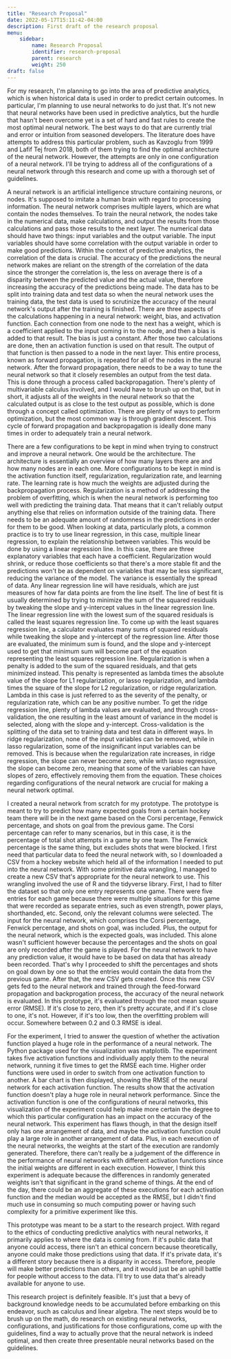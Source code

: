 ```yaml
---
title: "Research Proposal"
date: 2022-05-17T15:11:42-04:00
description: First draft of the research proposal
menu:
    sidebar:
        name: Research Proposal
        identifier: research-proposal
        parent: research
        weight: 250
draft: false
---
```


For my research, I'm planning to go into the area of predictive analytics, which is when historical data is used in order to
predict certain outcomes. In particular, I'm planning to use neural networks to do just that. It's not new that neural
networks have been used in predictive analytics, but the hurdle that hasn't been overcome yet is a set of hard and fast
rules to create the most optimal neural network. The best ways to do that are currently trial and error or intuition from
seasoned developers. The literature does have attempts to address this particular problem, such as Kavzoglu from 1999 and
Lafif Tej from 2018, both of them trying to find the optimal architecture of the neural network. However, the attempts are
only in one configuration of a neural network. I'll be trying to address all of the configurations of a neural network
through this research and come up with a thorough set of guidelines.

A neural network is an artificial intelligence structure containing neurons, or nodes. It's supposed to imitate a human
brain with regard to processing information. The neural network comprises multiple layers, which are what contain the nodes
themselves. To train the neural network, the nodes take in the numerical data, make calculations, and output the results
from those calculations and pass those results to the next layer. The numerical data should have two things: input variables
and the output variable. The input variables should have some correlation with the output variable in order to make good
predictions. Within the context of predictive analytics, the correlation of the data is crucial. The accuracy of the
predictions the neural network makes are reliant on the strength of the correlation of the data since the stronger the
correlation is, the less on average there is of a disparity between the predicted value and the actual value, therefore
increasing the accuracy of the predictions being made. The data has to be split into training data and test data so when the
neural network uses the training data, the test data is used to scrutinize the accuracy of the neural network's output after
the training is finished. There are three aspects of the calculations happening in a neural network: weight, bias, and
activation function. Each connection from one node to the next has a weight, which is a coefficient applied to the input
coming in to the node, and then a bias is added to that result. The bias is just a constant. After those two calculations
are done, then an activation function is used on that result. The output of that function is then passed to a node in the
next layer. This entire process, known as forward propagation, is repeated for all of the nodes in the neural network. After
the forward propagation, there needs to be a way to tune the neural network so that it closely resembles an output from the
test data. This is done through a process called backpropagation. There's plenty of multivariable calculus involved, and I
would have to brush up on that, but in short, it adjusts all of the weights in the neural network so that the calculated
output is as close to the test output as possible, which is done through a concept called optimization. There are plenty of
ways to perform optimization, but the most common way is through gradient descent. This cycle of forward propagation and
backpropagation is ideally done many times in order to adequately train a neural network.

There are a few configurations to be kept in mind when trying to construct and improve a neural network. One would
be the architecture. The architecture is essentially an overview of how many layers there are and how many nodes are in each
one. More configurations to be kept in mind is the activation function itself, regularization, regularization rate, and
learning rate. The learning rate is how much the weights are adjusted during the backpropagation process. Regularization is
a method of addressing the problem of overfitting, which is when the neural network is performing too well with predicting
the training data. That means that it can't reliably output anything else that relies on information outside of the training
data. There needs to be an adequate amount of randomness in the predictions in order for them to be good. When looking at
data, particularly plots, a common practice is to try to use linear regression, in this case, multiple linear regression, to
explain the relationship between variables. This would be done by using a linear regression line. In this case, there are
three explanatory variables that each have a coefficient. Regularization would shrink, or reduce those coefficients so that
there's a more stable fit and the predictions won't be as dependent on variables that may be less significant, reducing the
variance of the model. The variance is essentially the spread of data. Any linear regression line will have residuals, which
are just measures of how far data points are from the line itself. The line of best fit is usually determined by trying to
minimize the sum of the squared residuals by tweaking the slope and y-intercept values in the linear regression line. The
linear regression line with the lowest sum of the squared residuals is called the least squares regression line. To come up
with the least squares regression line, a calculator evaluates many sums of squared residuals while tweaking the slope and
y-intercept of the regression line. After those are evaluated, the minimum sum is found, and the slope and y-intercept used
to get that minimum sum will become part of the equation representing the least squares regression line. Regularization is
when a penalty is added to the sum of the squared residuals, and that gets minimized instead. This penalty is represented as
lambda times the absolute value of the slope for L1 regularization, or lasso regularization, and lambda times the square of
the slope for L2 regularization, or ridge regularization. Lambda in this case is just referred to as the severity of the
penalty, or regularization rate, which can be any positive number. To get the ridge regression line, plenty of lambda values
are evaluated, and through cross-validation, the one resulting in the least amount of variance in the model is selected,
along with the slope and y-intercept. Cross-validation is the splitting of the data set to training data and test data in
different ways. In ridge regularization, none of the input variables can be removed, while in lasso regularization, some of
the insignificant input variables can be removed. This is because when the regularization rate increases, in ridge
regression, the slope can never become zero, while with lasso regression, the slope can become zero, meaning that some of
the variables can have slopes of zero, effectively removing them from the equation. These choices regarding configurations
of the neural network are crucial for making a neural network optimal.

I created a neural network from scratch for my prototype. The prototype is meant to try to predict how many expected goals
from a certain hockey team there will be in the next game based on the Corsi percentage, Fenwick percentage, and shots on
goal from the previous game. The Corsi percentage can refer to many scenarios, but in this case, it is the percentage of
total shot attempts in a game by one team. The Fenwick percentage is the same thing, but excludes shots that were blocked. I
first need that particular data to feed the neural network with, so I downloaded a CSV from a hockey website which held all
of the information I needed to put into the neural network. With some primitive data wrangling, I managed to create a new
CSV that's appropriate for the neural network to use. This wrangling involved the use of R and the tidyverse library. First,
I had to filter the dataset so that only one entry represents one game. There were five entries for each game because there
were multiple situations for this game that were recorded as separate entries, such as even strength, power plays,
shorthanded, etc. Second, only the relevant columns were selected. The input for the neural network, which comprises the
Corsi percentage, Fenwick percentage, and shots on goal, was included.  Plus, the output for the neural network, which is
the expected goals, was included. This alone wasn't sufficient however because the percentages and the shots on goal are
only recorded after the game is played. For the neural network to have any prediction value, it would have to be based on
data that has already been recorded. That's why I proceeded to shift the percentages and shots on goal down by one so that
the entries would contain the data from the previous game. After that, the new CSV gets created. Once this new CSV gets fed
to the neural network and trained through the feed-forward propagation and backprogation process, the accuracy of the neural
network is evaluated. In this prototype, it's evaluated through the root mean square error (RMSE). If it's close to zero,
then it's pretty accurate, and if it's close to one, it's not. However, if it's too low, then the overfitting problem will
occur. Somewhere between 0.2 and 0.3 RMSE is ideal.

For the experiment, I tried to answer the question of whether the activation function played a huge role in the performance
of a neural network. The Python package used for the visualization was matplotlib. The experiment takes five activation
functions and individually apply them to the neural network, running it five times to get the RMSE each time. Higher order
functions were used in order to switch from one activation function to another. A bar chart is then displayed, showing the
RMSE of the neural network for each activation function. The results show that the activation function doesn't play a huge
role in neural network performance. Since the activation function is one of the configurations of neural networks, this
visualization of the experiment could help make more certain the degree to which this particular configuration has an impact
on the accuracy of the neural network. This experiment has flaws though, in that the design itself only has one arrangement
of data, and maybe the activation function could play a large role in another arrangement of data. Plus, in each execution
of the neural networks, the weights at the start of the execution are randomly generated. Therefore, there can't really be a
judgement of the difference in the performance of neural networks with different activation functions since the initial
weights are different in each execution. However, I think this experiment is adequate because the differences in randomly
generated weights isn't that significant in the grand scheme of things. At the end of the day, there could be an aggregate
of these executions for each activation function and the median would be accepted as the RMSE, but I didn't find much use in
consuming so much computing power or having such complexity for a primitive experiment like this.

This prototype was meant to be a start to the research project. With regard to the ethics of conducting predictive analytics
with neural networks, it primarily applies to where the data is coming from. If it's public data that anyone could access,
there isn't an ethical concern because theoretically, anyone could make those predictions using that data. If it's private
data, it's a different story because there is a disparity in access. Therefore, people will make better predictions than
others, and it would just be an uphill battle for people without access to the data. I'll try to use data that's already
available for anyone to use.

This research project is definitely feasible. It's just that a bevy of background knowledge needs to be accumulated before
embarking on this endeavor, such as calculus and linear algebra. The next steps would be to brush up on the math, do
research on existing neural networks, configurations, and justifications for those configurations, come up with the
guidelines, find a way to actually prove that the neural network is indeed optimal, and then create three presentable
neural networks based on the guidelines.